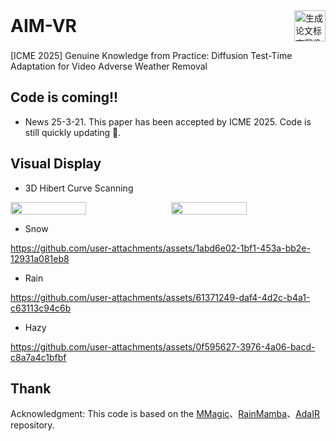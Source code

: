 <div style="display: flex; align-items: center; justify-content: space-between;">
  <h1 style="margin:0;">AIM-VR</h1>
  <img src="https://github.com/user-attachments/assets/d5dfa45b-44fd-4804-8628-ea9a88f3549d" alt="生成论文标志图像" height="50">
</div>

[ICME 2025] Genuine Knowledge from Practice: Diffusion Test-Time Adaptation for Video Adverse Weather Removal

## Code is coming!!
* News
25-3-21. This paper has been accepted by ICME 2025. Code is still quickly updating 🌝.

## Visual Display
* 3D Hibert Curve Scanning
<div style="display: flex; justify-content: space-between;">
    <img src="https://github.com/user-attachments/assets/43026164-a1d6-41ca-aba1-9e9fe5c2fda7" width="49%">
    <img src="https://github.com/user-attachments/assets/518c12af-c321-40c2-bdb8-3936afaa90a5" width="49%">
</div>

* Snow


https://github.com/user-attachments/assets/1abd6e02-1bf1-453a-bb2e-12931a081eb8



* Rain


https://github.com/user-attachments/assets/61371249-daf4-4d2c-b4a1-c63113c94c6b



* Hazy



https://github.com/user-attachments/assets/0f595627-3976-4a06-bacd-c8a7a4c1bfbf


## Thank
Acknowledgment: This code is based on the [MMagic](https://github.com/open-mmlab/mmagic/tree/main)、[RainMamba](https://github.com/TonyHongtaoWu/RainMamba)、[AdaIR](https://github.com/c-yn/AdaIR?tab=readme-ov-file) repository.
